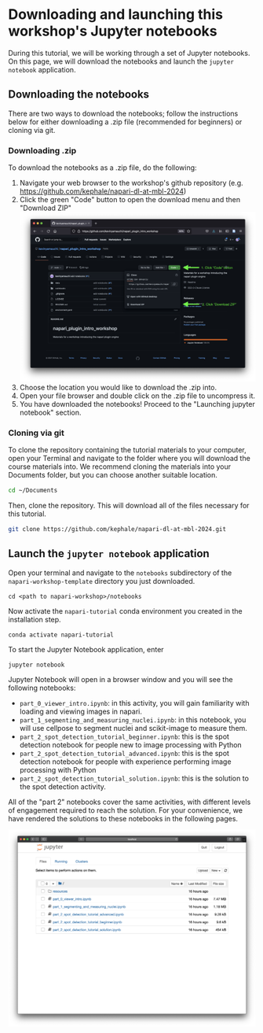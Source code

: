 # Downloading and launching this workshop's Jupyter notebooks

During this tutorial, we will be working through a set of Jupyter notebooks. On
this page, we will download the notebooks and launch the `jupyter notebook`
application. 

## Downloading the notebooks

There are two ways to download the notebooks; follow the instructions below for
either downloading a .zip file (recommended for beginners) or cloning via git.

### Downloading .zip
To download the notebooks as a .zip file, do the following:

1. Navigate your web browser to the workshop's github repository (e.g. https://github.com/kephale/napari-dl-at-mbl-2024)
2. Click the green "Code" button to open the download menu and then
   "Download ZIP" ![download code](./resources/download_code.png)
3. Choose the location you would like to download the .zip into.
4. Open your file browser and double click on the .zip file to uncompress it.
5. You have downloaded the notebooks! Proceed to the "Launching jupyter
   notebook" section.

### Cloning via git
To clone the repository containing the tutorial materials to your computer, open
your Terminal and navigate to the folder where you will download the course
materials into. We recommend cloning the materials into your Documents folder,
but you can choose another suitable location. 

 ```bash
 cd ~/Documents
 ```

Then, clone the repository. This will download all of the files necessary for
this tutorial.

 ```bash
 git clone https://github.com/kephale/napari-dl-at-mbl-2024.git
 ```

## Launch the `jupyter notebook` application

Open your terminal and navigate to the `notebooks` subdirectory of the
`napari-workshop-template` directory you just downloaded.

```
cd <path to napari-workshop>/notebooks
```

Now activate the `napari-tutorial` conda environment you created in the 
installation step.

```
conda activate napari-tutorial
```

To start the Jupyter Notebook application, enter

```bash
jupyter notebook
```

Jupyter Notebook will open in a browser window and you will see the following
notebooks:

- `part_0_viewer_intro.ipynb`: in this activity, you will gain familiarity with
  loading and viewing images in napari.
- `part_1_segmenting_and_measuring_nuclei.ipynb`: in this notebook, you will use
  cellpose to segment nuclei and scikit-image to measure them.
- `part_2_spot_detection_tutorial_beginner.ipynb`: this is the spot detection
  notebook for people new to image processing with Python
- `part_2_spot_detection_tutorial_advanced.ipynb`: this is the spot detection
  notebook for people with experience performing image processing with Python
- `part_2_spot_detection_tutorial_solution.ipynb`: this is the solution to the
  spot detection activity.

All of the "part 2" notebooks cover the same activities, with different levels
of engagement required to reach the solution. For your convenience, we have
rendered the solutions to these notebooks in the following pages.

![jupyter notebook](./resources/jupyter_notebook.png)
